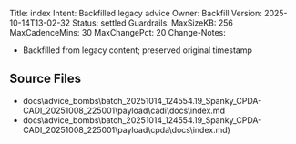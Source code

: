 Title: index
Intent: Backfilled legacy advice
Owner: Backfill
Version: 2025-10-14T13-02-32
Status: settled
Guardrails:
  MaxSizeKB: 256
  MaxCadenceMins: 30
  MaxChangePct: 20
Change-Notes:
  - Backfilled from legacy content; preserved original timestamp

## Source Files
- docs\advice_bombs\batch_20251014_124554\.19_Spanky_CPDA-CADI_20251008_225001\payload\cadi\docs\index.md
- docs\advice_bombs\batch_20251014_124554\.19_Spanky_CPDA-CADI_20251008_225001\payload\cpda\docs\index.md)
